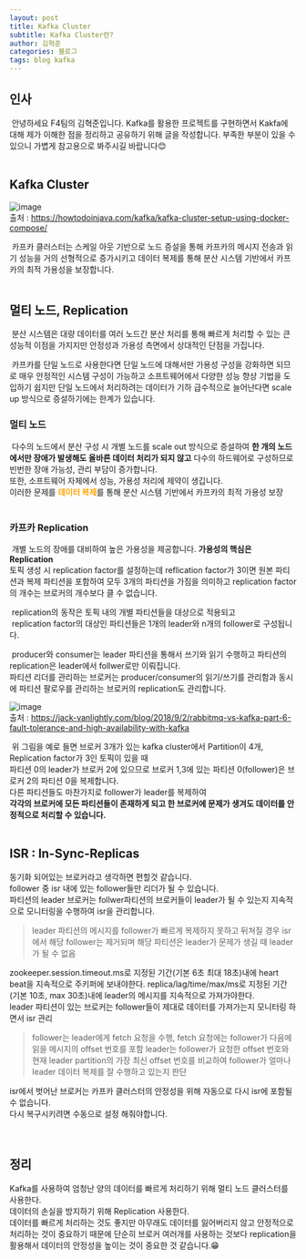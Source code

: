 ```yaml
---
layout: post
title: Kafka Cluster
subtitle: Kafka Cluster란?
author: 김혁준
categories: 블로그
tags: blog kafka
---
```


## 인사

&nbsp;안녕하세요 F4팀의 김혁준입니다. Kafka를 활용한 프로젝트를 구현하면서 Kakfa에 대해 제가 이해한 점을 정리하고 공유하기 위해 글을 작성합니다. 부족한 부분이 있을 수 있으니 가볍게 참고용으로 봐주시길 바랍니다😊
<br><br>

## Kafka Cluster

![image](https://howtodoinjava.com/wp-content/uploads/2023/06/Apache-Kafka-Architecture.png)<br>
출처 : https://howtodoinjava.com/kafka/kafka-cluster-setup-using-docker-compose/ <br>

&nbsp;카프카 클러스터는 스케일 아웃 기반으로 노드 증설을 통해 카프카의 메시지 전송과 읽기 성능을 거의 선형적으로 증가시키고
데이터 복제를 통해 분산 시스템 기반에서 카프카의 최적 가용성을 보장합니다.<br><br>

## 멀티 노드, Replication

&nbsp;분산 시스템은 대량 데이터를 여러 노드간 분산 처리를 통해 빠르게 처리할 수 있는 큰 성능적 이점을 가지지만 안정성과 가용성 측면에서 상대적인 단점을 가집니다.<br>

&nbsp;카프카를 단일 노드로 사용한다면 단일 노드에 대해서만 가용성 구성을 강화하면 되므로 매우 안정적인 시스템 구성이 가능하고 소프트웨어에서 다양한 성능 향상 기법을 도입하기 쉽지만
단일 노드에서 처리하려는 데이터가 기하 급수적으로 늘어난다면 scale up 방식으로 증설하기에는 한계가 있습니다.<br>

### 멀티 노드

&nbsp;다수의 노드에서 분산 구성 시 개별 노드를 scale out 방식으로 증설하여 <b>한 개의 노드에서만 장애가 발생해도 올바른 데이터 처리가 되지 않고</b> 다수의 하드웨어로 구성하므로 빈번한 장애 가능성, 관리 부담이 증가합니다.<br>
또한, 소프트웨어 자체에서 성능, 가용성 처리에 제약이 생깁니다.<br>
이러한 문제를 <b style='color:orange'>데이터 복제</b>를 통해 분산 시스템 기반에서 카프카의 최적 가용성 보장
<br><br>

### 카프카 Replication

&nbsp;개별 노드의 장애를 대비하여 높은 가용성을 제공합니다. <b>가용성의 핵심은 Replication</b><br>
토픽 생성 시 replication factor를 설정하는데 reflication factor가 3이면 원본 파티션과 복제 파티션을 포함하여 모두 3개의 파티션을 가짐을 의미하고 replication factor의 개수는 브로커의 개수보다 클 수 없습니다.<br>

&nbsp;replication의 동작은 토픽 내의 개별 파티션들을 대상으로 적용되고<br>
&nbsp;replication factor의 대상인 파티션들은 1개의 leader와 n개의 follower로 구성됩니다.<br>

&nbsp;producer와 consumer는 leader 파티션을 통해서 쓰기와 읽기 수행하고 파티션의 replication은 leader에서 follwer로만 이뤄집니다.<br>
파티션 리더를 관리하는 브로커는 producer/consumer의 읽기/쓰기를 관리함과 동시에 파티션 팔로우를 관리하는 브로커의 replication도 관리합니다.<br>

![image](https://images.squarespace-cdn.com/content/v1/56894e581c1210fead06f878/1535898428232-NY6TSM87WZLBVW0CV2LW/KafkaPartitions.PNG?format=2500w)<br>
출처 : https://jack-vanlightly.com/blog/2018/9/2/rabbitmq-vs-kafka-part-6-fault-tolerance-and-high-availability-with-kafka

&nbsp;위 그림을 예로 들면 브로커 3개가 있는 kafka cluster에서 Partition이 4개, Replication factor가 3인 토픽이 있을 때<br>
파티션 0의 leader가 브로커 2에 있으므로 브로커 1,3에 있는 파티션 0(follower)은 브로커 2의 파티션 0을 복제합니다.<br>
다른 파티션들도 마찬가지로 follower가 leader를 복제하여<br> <b>각각의 브로커에 모든 파티션들이 존재하게 되고 한 브로커에 문제가 생겨도 데이터를 안정적으로 처리할 수 있습니다.</b><br><br>

## ISR : In-Sync-Replicas

동기화 되어있는 브로커라고 생각하면 편할것 같습니다.<br>
follower 중 isr 내에 있는 follower들만 리더가 될 수 있습니다.<br>
파티션의 leader 브로커는 follwer파티션의 브로커들이 leader가 될 수 있는지 지속적으로 모니터링을 수행하여 isr을 관리합니다.<br>

> leader 파티션의 메시지를 follower가 빠르게 복제하지 못하고 뒤쳐질 경우 isr에서 해당 follower는 제거되며 해당 파티션은 leader가 문제가 생길 때 leader가 될 수 없음

zookeeper.session.timeout.ms로 지정된 기간(기본 6초 최대 18초)내에 heart beat을 지속적으로 주키퍼에 보내야한다.
replica/lag/time/max/ms로 지정된 기간 (기본 10초, max 30초)내에 leader의 메시지를 지속적으로 가져가야한다.<br>
leader 파티션이 있는 브로커는 follower들이 제대로 데이터를 가져가는지 모니터링 하면서 isr 관리

> follower는 leader에게 fetch 요청을 수행, fetch 요청에는 follower가 다음에 읽을 메시지의 offset 번호를 포함
> leader는 follower가 요청한 offset 번호와 현재 leader partition의 가장 최신 offset 번호를 비교하여 follower가 얼마나 leader 데이터 복제를 잘 수행하고 있는지 판단

isr에서 벗어난 브로커는 카프카 클러스터의 안정성을 위해 자동으로 다시 isr에 포함될 수 없습니다.<br>
다시 복구시키려면 수동으로 설정 해줘야합니다.<br><br><br>

## 정리

Kafka를 사용하여 엄청난 양의 데이터를 빠르게 처리하기 위해 멀티 노드 클러스터를 사용한다.<br>
데이터의 손실을 방지하기 위해 Replication 사용한다.<br>
데이터를 빠르게 처리하는 것도 좋지만 아무래도 데이터를 잃어버리지 않고 안정적으로 처리하는 것이 중요하기 때문에 단순히 브로커 여러개를 사용하는 것보다 replication을 활용해서 데이터의 안정성을 높이는 것이 중요한 것 같습니다.😁
